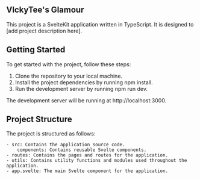 ## VIckyTee's Glamour

This project is a SvelteKit application written in TypeScript. It is designed to [add project description here].

## Getting Started

To get started with the project, follow these steps:

1. Clone the repository to your local machine.
2. Install the project dependencies by running npm install.
3. Run the development server by running npm run dev.

The development server will be running at http://localhost:3000.

## Project Structure

The project is structured as follows:

    - src: Contains the application source code.
        components: Contains reusable Svelte components.
    - routes: Contains the pages and routes for the application.
    - utils: Contains utility functions and modules used throughout the application.
    - app.svelte: The main Svelte component for the application.
